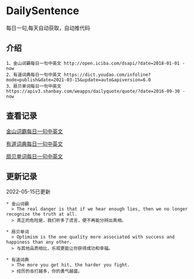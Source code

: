 # DailySentence

每日一句,每天自动获取，自动推代码

## 介绍

```
1、金山词霸每日一句中英文 http://open.iciba.com/dsapi/?date=2018-01-01 - now
2、有道词典每日一句中英文 https://dict.youdao.com/infoline?mode=publish&date=2021-03-15&update=auto&apiversion=6.0
3、扇贝单词每日一句中英文 https://apiv3.shanbay.com/weapps/dailyquote/quote/?date=2016-09-30 - now
```

## 查看记录

[金山词霸每日一句中英文](./data/iciba/)

[有道词典每日一句中英文](./data/youdao/)

[扇贝单词每日一句中英文](./data/shanbay/)

## 更新记录
2022-05-15已更新 
```
* 金山词霸
  > The real danger is that if we hear enough lies, then we no longer recognize the truth at all.
  > 真正的危险是，我们听多了谎言，便不再能分辨出真相。

* 扇贝单词
  > Optimism is the one quality more associated with success and happiness than any other.
  > 与其他品质相比，乐观更能让你获得成功和幸福。

* 有道词典
  > The more you get hit, the harder you fight.
  > 经历的击打越多，你的勇气越盛。

```
